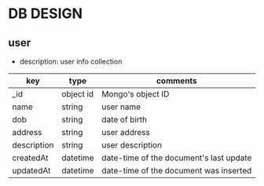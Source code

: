 # DB DESIGN

## user

- description: user info collection

|  key   | type  | comments |
|  ----  | ----  | ---- |
| _id  | object id | Mongo's object ID
| name  | string | user name
| dob | string | date of birth
| address | string | user address
| description | string | user description
| createdAt |  datetime | date-time of the document's last update
| updatedAt | datetime | date-time of the document was inserted
